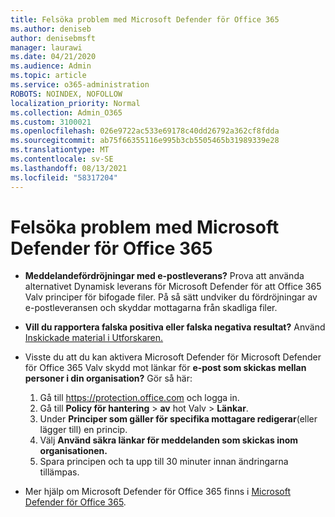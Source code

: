```yaml
---
title: Felsöka problem med Microsoft Defender för Office 365
ms.author: deniseb
author: denisebmsft
manager: laurawi
ms.date: 04/21/2020
ms.audience: Admin
ms.topic: article
ms.service: o365-administration
ROBOTS: NOINDEX, NOFOLLOW
localization_priority: Normal
ms.collection: Admin_O365
ms.custom: 3100021
ms.openlocfilehash: 026e9722ac533e69178c40dd26792a362cf8fdda
ms.sourcegitcommit: ab75f66355116e995b3cb5505465b31989339e28
ms.translationtype: MT
ms.contentlocale: sv-SE
ms.lasthandoff: 08/13/2021
ms.locfileid: "58317204"
---
```

# <a name="troubleshoot-issues-with-microsoft-defender-for-office-365"></a>Felsöka problem med Microsoft Defender för Office 365

- **Meddelandefördröjningar med e-postleverans?** Prova att använda alternativet Dynamisk leverans för Microsoft Defender för att Office 365 Valv principer för bifogade filer. På så sätt undviker du fördröjningar av e-postleveransen och skyddar mottagarna från skadliga filer.
- **Vill du rapportera falska positiva eller falska negativa resultat?** Använd [Inskickade material i Utforskaren.](https://protection.office.com/reportsubmission)
- Visste du att du kan aktivera Microsoft Defender för Microsoft Defender för Office 365 Valv skydd mot länkar för **e-post som skickas mellan personer i din organisation?** Gör så här:
    1. Gå till https://protection.office.com och logga in.
    2. Gå till **Policy för hantering**  >  **av** hot Valv  >  **Länkar**.
    3. Under **Principer som gäller för specifika mottagare redigerar**(eller lägger till) en princip.
    4. Välj **Använd säkra länkar för meddelanden som skickas inom organisationen.**
    5. Spara principen och ta upp till 30 minuter innan ändringarna tillämpas.

- Mer hjälp om Microsoft Defender för Office 365 finns i [Microsoft Defender för Office 365](https://docs.microsoft.com/microsoft-365/security/office-365-security/office-365-atp).